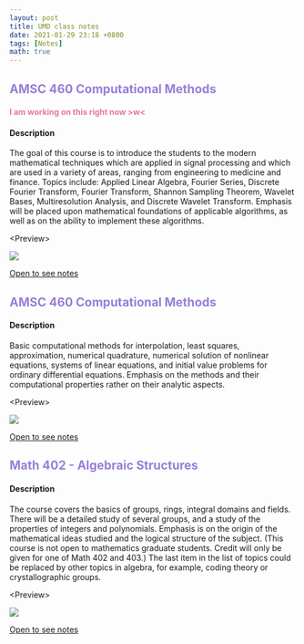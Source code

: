 ```yaml
---
layout: post
title: UMD class notes
date: 2021-01-29 23:18 +0800
tags: [Notes]
math: true
---
```


<!-- Global site tag (gtag.js) - Google Analytics -->
  <script async src="https://www.googletagmanager.com/gtag/js?id=G-TG0XJZG53F"></script>
  <script>
    window.dataLayer = window.dataLayer || [];
    function gtag(){dataLayer.push(arguments);}
    gtag('js', new Date());

    gtag('config', 'G-TG0XJZG53F');
  </script>


  ## <font color= 977FD7> AMSC 460 Computational Methods</font>

  #### <font color= E675A7> I am working on this right now >w<</font>
  
  #### Description
  The goal of this course is to introduce the students to the modern mathematical techniques which are applied in signal processing and which are used in a variety of areas, ranging from engineering to medicine and finance. Topics include: Applied Linear Algebra, Fourier Series, Discrete Fourier Transform, Fourier Transform, Shannon Sampling Theorem, Wavelet Bases, Multiresolution Analysis, and Discrete Wavelet Transform. Emphasis will be placed upon mathematical foundations of applicable algorithms, as well as on the ability to implement these algorithms.

  \<Preview>

  <img src="{{ '/docs/MATH416preview.png' | relative_url }}">

  <a href="/mathnotes/docs/MATH416.pdf">Open to see notes</a>




## <font color= 977FD7> AMSC 460 Computational Methods</font>

#### Description
Basic computational methods for interpolation, least squares, approximation, numerical quadrature, numerical solution of nonlinear equations, systems of linear equations, and initial value problems for ordinary differential equations. Emphasis on the methods and their computational properties rather on their analytic aspects.

\<Preview>

<img src="{{ '/docs/AMSC460preview.png' | relative_url }}">

<a href="/mathnotes/docs/AMSC460.pdf">Open to see notes</a>

## <font color= 977FD7> Math 402 - Algebraic Structures</font>

#### Description
The course covers the basics of groups, rings, integral domains and fields. There will be a detailed study of several groups, and a study of the properties of integers and polynomials. Emphasis is on the origin of the mathematical ideas studied and the logical structure of the subject. (This course is not open to mathematics graduate students. Credit will only be given for one of Math 402 and 403.) The last item in the list of topics could be replaced by other topics in algebra, for example, coding theory or crystallographic groups.

\<Preview>

<img src="{{ '/docs/MATH402preview.png' | relative_url }}">

<a href="/mathnotes/docs/MATH402.pdf">Open to see notes</a>
